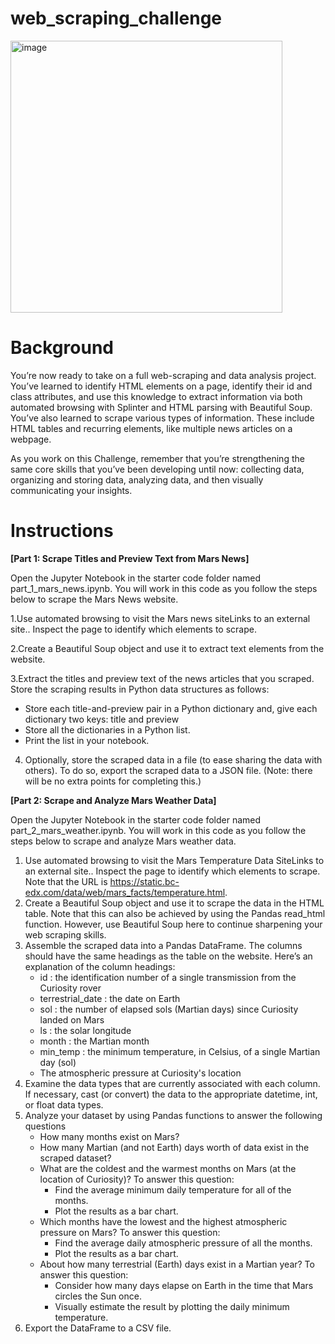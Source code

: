 # web_scraping_challenge
<img width="435" alt="image" src="https://github.com/JeesuKwon/web_scraping_challenge/assets/157546001/bc9949ea-9f61-4adb-bca8-a34fd0fc05c0">



# Background
You’re now ready to take on a full web-scraping and data analysis project. You’ve learned to identify HTML elements on a page, identify their id and class attributes, and use this knowledge to extract information via both automated browsing with Splinter and HTML parsing with Beautiful Soup. You’ve also learned to scrape various types of information. These include HTML tables and recurring elements, like multiple news articles on a webpage.

As you work on this Challenge, remember that you’re strengthening the same core skills that you’ve been developing until now: collecting data, organizing and storing data, analyzing data, and then visually communicating your insights.

# Instructions

**[Part 1: Scrape Titles and Preview Text from Mars News]**

Open the Jupyter Notebook in the starter code folder named part_1_mars_news.ipynb. You will work in this code as you follow the steps below to scrape the Mars News website.


1.Use automated browsing to visit the Mars news siteLinks to an external site.. Inspect the page to identify which elements to scrape.

2.Create a Beautiful Soup object and use it to extract text elements from the website.

3.Extract the titles and preview text of the news articles that you scraped. Store the scraping results in Python data structures as follows:
  * Store each title-and-preview pair in a Python dictionary and, give each dictionary two keys: title and preview
  * Store all the dictionaries in a Python list.
  * Print the list in your notebook.


4. Optionally, store the scraped data in a file (to ease sharing the data with others). To do so, export the scraped data to a JSON file. (Note: there will be no extra points for completing this.)


**[Part 2: Scrape and Analyze Mars Weather Data]**

Open the Jupyter Notebook in the starter code folder named part_2_mars_weather.ipynb. You will work in this code as you follow the steps below to scrape and analyze Mars weather data.

1. Use automated browsing to visit the Mars Temperature Data SiteLinks to an external site.. Inspect the page to identify which elements to scrape. Note that the URL is https://static.bc-edx.com/data/web/mars_facts/temperature.html.
2. Create a Beautiful Soup object and use it to scrape the data in the HTML table. Note that this can also be achieved by using the Pandas read_html function. However, use Beautiful Soup here to continue sharpening your web scraping skills.
3. Assemble the scraped data into a Pandas DataFrame. The columns should have the same headings as the table on the website. Here’s an explanation of the column headings:
   * id : the identification number of a single transmission from the Curiosity rover
   * terrestrial_date : the date on Earth
   * sol : the number of elapsed sols (Martian days) since Curiosity landed on Mars
   * ls : the solar longitude
   * month : the Martian month
   * min_temp : the minimum temperature, in Celsius, of a single Martian day (sol)
   * The atmospheric pressure at Curiosity's location
4. Examine the data types that are currently associated with each column. If necessary, cast (or convert) the data to the appropriate datetime, int, or float data types.
5. Analyze your dataset by using Pandas functions to answer the following questions
   * How many months exist on Mars?
   * How many Martian (and not Earth) days worth of data exist in the scraped dataset?
   * What are the coldest and the warmest months on Mars (at the location of Curiosity)? To answer this question:
     - Find the average minimum daily temperature for all of the months.
     - Plot the results as a bar chart.
   * Which months have the lowest and the highest atmospheric pressure on Mars? To answer this question:
     - Find the average daily atmospheric pressure of all the months.
     - Plot the results as a bar chart.
   * About how many terrestrial (Earth) days exist in a Martian year? To answer this question:
     - Consider how many days elapse on Earth in the time that Mars circles the Sun once.
     - Visually estimate the result by plotting the daily minimum temperature.
7. Export the DataFrame to a CSV file.

